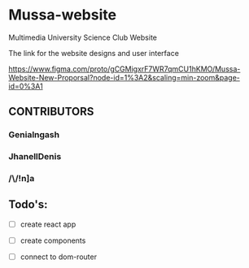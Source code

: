 # Mussa-website
Multimedia University Science Club Website

The link for the website designs and user interface

https://www.figma.com/proto/gCGMigxrF7WR7qmCU1hKMO/Mussa-Website-New-Proporsal?node-id=1%3A2&scaling=min-zoom&page-id=0%3A1


## CONTRIBUTORS
###   Genialngash
###   JhanellDenis
###   /\\/!n]a

## Todo's:
- [ ] create react app
- [ ] create components
- [ ] connect to dom-router



